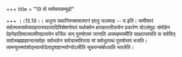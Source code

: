 +++
title = "19 यो मामेवमसम्मूढो"

+++
।।15.19।। अधुना यथानिरुक्तमात्मानं ज्ञातुः फलमाह -- य इति। मामीश्वरं
सर्वत्मत्वसर्वव्यवहारास्पदत्वादिविशेषणोपतं यथोक्तेन क्षराक्षरातीतत्वेन
प्रकारेण योऽसंमूढः संमोहेन देहगेहादिष्वात्मात्मीयप्रत्ययेन वर्जितः सन्
पुरुषोत्तमं जानाति अयमहमस्मीति साक्षात्पश्यति स सर्ववित्
सर्वात्मब्रह्मज्ञानात्सर्वज्ञः सर्वभावेन सर्वत्रात्मवित्तया मां
सर्वभूतस्थं पुरुषोत्तमं भजति।
त्वमप्युत्तमवंशोद्भवत्वोदेतादृशज्ञानयोग्योऽसीति सूचयन्संबोधयति भारतेति।
